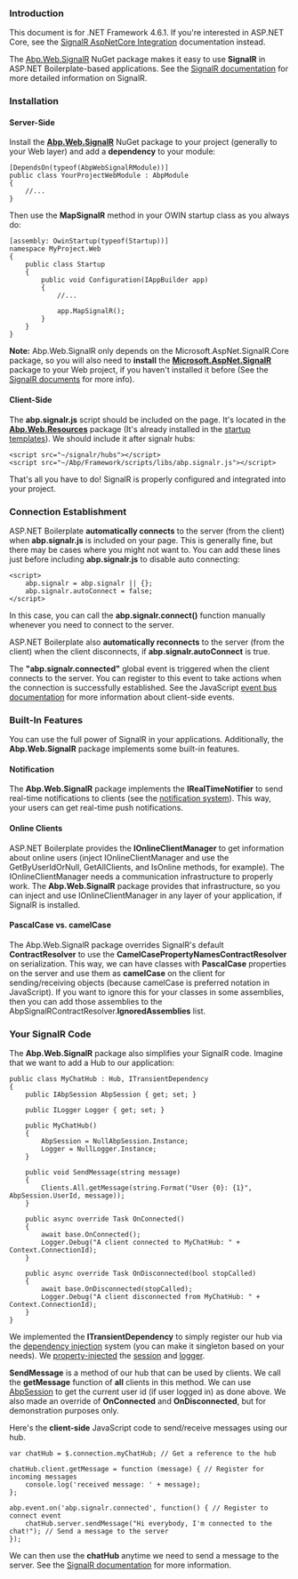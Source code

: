 ### Introduction

This document is for .NET Framework 4.6.1. If you're interested in ASP.NET
Core, see the [SignalR AspNetCore Integration](SignalR-AspNetCore-Integration.md) documentation instead.

The [Abp.Web.SignalR](http://www.nuget.org/packages/Abp.Web.SignalR) NuGet
package makes it easy to use **SignalR** in ASP.NET Boilerplate-based
applications. See the [SignalR documentation](http://www.asp.net/signalr)
for more detailed information on SignalR.

### Installation

#### Server-Side

Install the
[**Abp.Web.SignalR**](http://www.nuget.org/packages/Abp.Web.SignalR)
NuGet package to your project (generally to your Web layer) and add a
**dependency** to your module:

    [DependsOn(typeof(AbpWebSignalRModule))]
    public class YourProjectWebModule : AbpModule
    {
        //...
    }


Then use the **MapSignalR** method in your OWIN startup class as you always
do:

    [assembly: OwinStartup(typeof(Startup))]
    namespace MyProject.Web
    {
        public class Startup
        {
            public void Configuration(IAppBuilder app)
            {
                //...

                app.MapSignalR();
            }
        }
    }

**Note:** Abp.Web.SignalR only depends on the Microsoft.AspNet.SignalR.Core
package, so you will also need to **install** the
**[Microsoft.AspNet.SignalR](https://www.nuget.org/packages/Microsoft.AspNet.SignalR)**
package to your Web project, if you haven't installed it before (See the [SignalR
documents](http://www.asp.net/signalr) for more info).

#### Client-Side

The **abp.signalr.js** script should be included on the page. It's located
in the
**[Abp.Web.Resources](https://www.nuget.org/packages/Abp.Web.Resources)**
package (It's already installed in the [startup templates](/Templates)). We
should include it after signalr hubs:

    <script src="~/signalr/hubs"></script>
    <script src="~/Abp/Framework/scripts/libs/abp.signalr.js"></script>


That's all you have to do! SignalR is properly configured and integrated into your
project.

### Connection Establishment

ASP.NET Boilerplate **automatically connects** to the server (from the
client) when **abp.signalr.js** is included on your page. This is
generally fine, but there may be cases where you might not want to. You can add
these lines just before including **abp.signalr.js** to disable auto
connecting:

    <script>
        abp.signalr = abp.signalr || {};
        abp.signalr.autoConnect = false;
    </script>

In this case, you can call the **abp.signalr.connect()** function manually
whenever you need to connect to the server.

ASP.NET Boilerplate also **automatically reconnects** to the server
(from the client) when the client disconnects, if
**abp.signalr.autoConnect** is true.

The **"abp.signalr.connected"** global event is triggered when the client
connects to the server. You can register to this event to take actions
when the connection is successfully established. See the JavaScript [event
bus documentation](/Pages/Documents/Javascript-API/Event-Bus) for more
information about client-side events.

### Built-In Features

You can use the full power of SignalR in your applications. Additionally,
the **Abp.Web.SignalR** package implements some built-in features.

#### Notification

The **Abp.Web.SignalR** package implements the **IRealTimeNotifier** to send
real-time notifications to clients (see the [notification
system](/Pages/Documents/Notification-System)). This way, your users can get
real-time push notifications.

#### Online Clients

ASP.NET Boilerplate provides the **IOnlineClientManager** to get information
about online users (inject IOnlineClientManager and use the
GetByUserIdOrNull, GetAllClients, and IsOnline methods, for example).
The IOnlineClientManager needs a communication infrastructure to properly
work. The **Abp.Web.SignalR** package provides that infrastructure, so you
can inject and use IOnlineClientManager in any layer of your application,
if SignalR is installed.

#### PascalCase vs. camelCase

The Abp.Web.SignalR package overrides SignalR's default **ContractResolver**
to use the **CamelCasePropertyNamesContractResolver** on serialization.
This way, we can have classes with **PascalCase** properties on the server
and use them as **camelCase** on the client for sending/receiving
objects (because camelCase is preferred notation in JavaScript). If you
want to ignore this for your classes in some assemblies, then you can
add those assemblies to the AbpSignalRContractResolver.**IgnoredAssemblies**
list.

### Your SignalR Code

The **Abp.Web.SignalR** package also simplifies your SignalR code. Imagine
that we want to add a Hub to our application:

    public class MyChatHub : Hub, ITransientDependency
    {
        public IAbpSession AbpSession { get; set; }

        public ILogger Logger { get; set; }

        public MyChatHub()
        {
            AbpSession = NullAbpSession.Instance;
            Logger = NullLogger.Instance;
        }

        public void SendMessage(string message)
        {
            Clients.All.getMessage(string.Format("User {0}: {1}", AbpSession.UserId, message));
        }

        public async override Task OnConnected()
        {
            await base.OnConnected();
            Logger.Debug("A client connected to MyChatHub: " + Context.ConnectionId);
        }

        public async override Task OnDisconnected(bool stopCalled)
        {
            await base.OnDisconnected(stopCalled);
            Logger.Debug("A client disconnected from MyChatHub: " + Context.ConnectionId);
        }
    }

We implemented the **ITransientDependency** to simply register our hub via the
[dependency injection](/Pages/Documents/Dependency-Injection) system
(you can make it singleton based on your needs). We
[property-injected](/Pages/Documents/Dependency-Injection#property-injection-pattern)
the [session](/Pages/Documents/Abp-Session) and
[logger](/Pages/Documents/Logging).

**SendMessage** is a method of our hub that can be used by clients. We
call the **getMessage** function of **all** clients in this method. We can
use [AbpSession](/Pages/Documents/Abp-Session) to get the current user id
(if user logged in) as done above. We also made an override of **OnConnected** and
**OnDisconnected**, but for demonstration purposes only.

Here's the **client-side** JavaScript code to send/receive messages using
our hub.

    var chatHub = $.connection.myChatHub; // Get a reference to the hub

    chatHub.client.getMessage = function (message) { // Register for incoming messages
        console.log('received message: ' + message);
    };

    abp.event.on('abp.signalr.connected', function() { // Register to connect event
        chatHub.server.sendMessage("Hi everybody, I'm connected to the chat!"); // Send a message to the server
    });

We can then use the **chatHub** anytime we need to send a message to the
server. See the [SignalR documentation](http://www.asp.net/signalr) for
more information.
